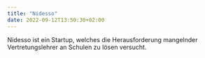 ```yaml
---
title: "Nidesso"
date: 2022-09-12T13:50:30+02:00
---
```


Nidesso ist ein Startup, welches die Herausforderung mangelnder Vertretungslehrer an Schulen zu lösen versucht.

